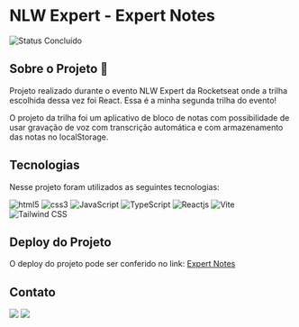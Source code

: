 # NLW Expert - Expert Notes

<p align="left">
<img alt="Status Concluído" src="https://img.shields.io/badge/STATUS-CONCLU%C3%8DDO-brightgreen">
</p>


## Sobre o Projeto 🚀


Projeto realizado durante o evento NLW Expert da Rocketseat onde a trilha escolhida dessa vez foi React. Essa é a minha segunda trilha do evento!

O projeto da trilha foi um aplicativo de bloco de notas com possibilidade de usar gravação de voz com transcrição automática e com armazenamento das notas  no localStorage.

## Tecnologias

Nesse projeto foram utilizados as seguintes tecnologias:


![html5](https://img.shields.io/badge/HTML5-E34F26?style=for-the-badge&logo=html5&logoColor=white) ![css3](https://img.shields.io/badge/css3-1572B6?style=for-the-badge&logo=css3&logoColor=white)
![JavaScript](https://img.shields.io/badge/javascript-%23323330.svg?style=for-the-badge&logo=javascript&logoColor=%23F7DF1E)
![TypeScript](https://img.shields.io/badge/TypeScript-007ACC?style=for-the-badge&logo=typescript&logoColor=white)
![Reactjs](https://img.shields.io/badge/React-20232A?style=for-the-badge&logo=react&logoColor=61DAFB)
![Vite](https://img.shields.io/badge/Vite-B73BFE?style=for-the-badge&logo=vite&logoColor=FFD62E)
![Tailwind CSS](https://img.shields.io/badge/Tailwind_CSS-38B2AC?style=for-the-badge&logo=tailwind-css&logoColor=white) 

## Deploy do Projeto

<p>O deploy do projeto pode ser conferido no link: <a href="https://expert-notes-azure.vercel.app/">Expert Notes</a></p>


## Contato

<div> 
   <a href = "mailto:chrystianevilela27@gmail.com"><img src="https://img.shields.io/badge/-Gmail-%23333?style=for-the-badge&logo=gmail&logoColor=white" target="_blank"></a>
  <a href="https://www.linkedin.com/in/cristianevilelaazevedo/" target="_blank"><img src="https://img.shields.io/badge/-LinkedIn-%230077B5?style=for-the-badge&logo=linkedin&logoColor=white" target="_blank"></a>   
</div>
